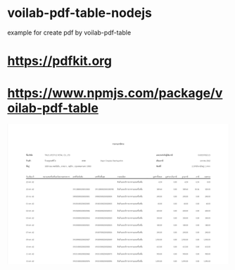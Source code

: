 # voilab-pdf-table-nodejs
example for create pdf by voilab-pdf-table

# https://pdfkit.org

# https://www.npmjs.com/package/voilab-pdf-table

![alt text](https://raw.githubusercontent.com/suraboy/voilab-pdf-table-nodejs/master/example.png)
